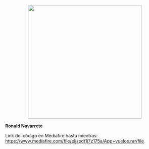 <p align="center">
  <a href="http://nestjs.com/" target="blank"><img src="https://admisionuniandes.edu.ec/wp-content/uploads/2020/07/logo-azul-uniandes.png" width="360"/></a>
</p>

<p><b>Ronald Navarrete</b></p>

Link del código en Mediafire hasta mientras: https://www.mediafire.com/file/eljzsdt1j7z175a/App+vuelos.rar/file
